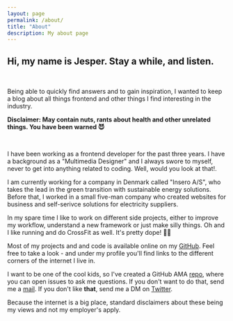 ```yaml
---
layout: page
permalink: /about/
title: "About"
description: My about page
---
```


## Hi, my name is Jesper. Stay a while, and listen.
<br>

Being able to quickly find answers and to gain inspiration, I wanted to keep a blog about all things frontend and other things I find interesting in the industry.

**Disclaimer: May contain nuts, rants about health and other unrelated things. You have been warned 😈**

<br>


I have been working as a frontend developer for the past three years. I have a background as a "Multimedia Designer" and I always swore to myself, never to get into anything related to coding. Well, would you look at that!.

I am currently working for a company in Denmark called "Insero A/S", who takes the lead in the green transition with sustainable energy solutions. Before that, I worked in a small five-man company who created websites for business and self-serivce solutions for electricity suppliers.


In my spare time I like to work on different side projects, either to improve my workflow, understand a new framework or just make silly things. Oh and I like running and do CrossFit as well. It's pretty dope! 🏋🏼


Most of my projects and and code is available online on my [GitHub](https://github.com/jebkor). Feel free to take a look - and under my profile you'll find links to the different corners of the internet I live in.


I want to be one of the cool kids, so I've created a GitHub AMA [repo](https://github.com/jebkor/ama), where you can open issues to ask me questions. If you don't want to do that, send me a [mail](mailto:jesper@jebkor.dk). If you don't like **that**, send me a DM on [Twitter](https://twitter.com/jebkor_).

Because the internet is a big place, standard disclaimers about these being my views and not my employer's apply.

